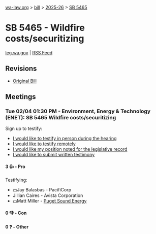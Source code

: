 [wa-law.org](/) > [bill](/bill/) > [2025-26](/bill/2025-26/) > [SB 5465](/bill/2025-26/sb/5465/)

# SB 5465 - Wildfire costs/securitizing
[leg.wa.gov](https://app.leg.wa.gov/billsummary?BillNumber=5465&Year=2025&Initiative=false) | [RSS Feed](./rss.xml)

## Revisions
* [Original Bill](1/)

## Meetings
### Tue 02/04 01:30 PM - Environment, Energy & Technology (ENET): SB 5465 Wildfire costs/securitizing
Sign up to testify:
* [I would like to testify in person during the hearing](https://app.leg.wa.gov/csi/Testifier/Add?chamber=House&mId=32641&aId=162447&caId=25235&tId=1)
* [I would like to testify remotely](https://app.leg.wa.gov/csi/Testifier/Add?chamber=House&mId=32641&aId=162447&caId=25235&tId=2)
* [I would like my position noted for the legislative record](https://app.leg.wa.gov/csi/Testifier/Add?chamber=House&mId=32641&aId=162447&caId=25235&tId=3)
* [I would like to submit written testimony](https://app.leg.wa.gov/csi/Testifier/Add?chamber=House&mId=32641&aId=162447&caId=25235&tId=4)

#### 3 👍 - Pro
Testifying:
* 💵Jay Balasbas - PacifiCorp
* Jillian Caires - Avista Corporation
* 💵Matt Miller - [Puget Sound Energy](/org/puget_sound_energy_inc/)

#### 0 👎 - Con

#### 0 ❓ - Other
